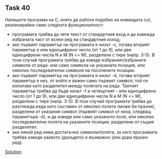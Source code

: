## Task 40

Напишете програма на С, която да работи подобно на командата cut, реализирайки само следната функционалност:
* програмата трябва да чете текст от стандартния вход и да извежда избраната част от всеки ред на стандартния изход;
* ако първият параметър на програмата е низът -с, тогава вторият параметър е или едноцифрено число (от 1 до 9), или две
едноцифрени числа N и M (N <= M), разделени с тире (напр. 3-5). В този случай програмата трябва да изведе избраният/избраните
символи от реда: или само символа на указаната позиция, или няколко последователни символи на посочените позиции.
* ако първият параметър на програмата е низът -d, тогава вторият параметър е низ, от който е важен само първият символ;
той се използва като разделител между полетата на реда. Третият параметър трябва да бъде низът -f а четвъртият - или 
едноцифрено число (от 1 до 9), или две едноцифрени числа N и M (N <= M), разделени с тире (напр. 3-5). В този случай програмата
трябва да разглежда реда като съставен от няколко полета (може би празни), разделени от указания символ (първият символ от низа,
следващ параметъра -d), и да изведе или само указаното поле, или няколко последователни полета на указаните позиции, разделени
от същия разделител.
* ако някой ред няма достатъчно символи/полета, за него програмата трябва изведе каквото (докъдето) е възможно (или дори празен
ред).

[Solution](https://github.com/Svetlin12/Linux-Shell-and-C-files/blob/master/C/FMI/task40.c)
